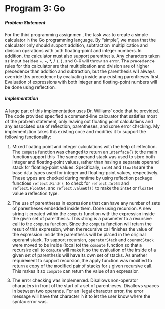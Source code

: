 # Program 3: Go
##### Problem Statement
For the third programming assignment, the task was to create a simple calculator in the Go programming language. By “simple”, we mean that the calculator only should support addition, subtraction, multiplication and division operations with both floating-point and integer numbers. In addition, the calculator must also support parenthesis. Any characters taken as input besides +, -, *, /, (, ), and 0-9 will throw an error. The precedence rules for this calculator are that multiplication and division are of higher precedence than addition and subtraction, but the parenthesis will always override this precedence by evaluating inside any existing parentheses first.  Evaluation of expressions with both integer and floating-point numbers will be done using reflection .

##### Implementation
A large part of this implementation uses Dr. Williams’ code that he provided. The code provided specified a command-line calculator that satisfies most of the problem statement, only leaving out floating point calculations and any associated use of reflection, parentheses, and some error checking. My implementation takes this existing code and modifies it to support the following functionality:

1.	Mixed floating point and integer calculations with the help of reflection. The `compute` function was changed to return an `interface{}` to the main function support this. The same operand stack was used to store both integer and floating-point values, rather than having a separate operand stack for floating-point values. Specifically, `int64` and `float64` are the base data types used for integer and floating-point values, respectively. These types are checked during runtime by using reflection package functions `reflect.Kind()`, to check for `reflect.Int64` and `reflect.Float64`, and `reflect.valueOf()` to make the `int64` or `float64` value a reflection type.

2.	The use of parentheses in expressions that can have any number of sets of parentheses embedded inside them. Done using recursion. A new string is created within the `compute` function with the expression inside the given set of parenthesis. This string is a parameter to a recursive call to the `compute` function. Since the `compute` function will return the result of this expression, when the recursive call finishes the value of the expression inside the parenthesis will be placed in the original operand stack. To support recursion, `operatorStack` and `operandStack` were moved to be inside (local to) the `compute` function so that a recursive call to `compute` will make it so the evaluation of the inside of a given set of parenthesis will have its own set of stacks. As another requirement to support recursion, the apply function was modified to return a copy of the modified pair of stacks for a given recursive call. This makes it so `compute` can return the value of an expression.

3.	The error checking was implemented. Disallows non-operator characters in front of the start of a set of parentheses. Disallows spaces in between two operands. For an illegal character error, the error message will have that character in it to let the user know where the syntax error was.
